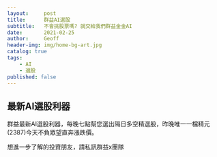 ```yaml
---
layout:     post
title:      群益AI選股
subtitle:   不會挑股票嗎? 就交給我們群益金金AI
date:       2021-02-25
author:     Geoff
header-img: img/home-bg-art.jpg
catalog: true
tags:
    - AI
    - 選股
published: false   
---
```



## 最新AI選股利器

群益最新AI選股利器，每晚七點幫您選出隔日多空精選股，昨晚唯一一檔精元(2387)今天不負眾望直奔漲跌價。

想進一步了解的投資朋友，請私訊群益x團隊

